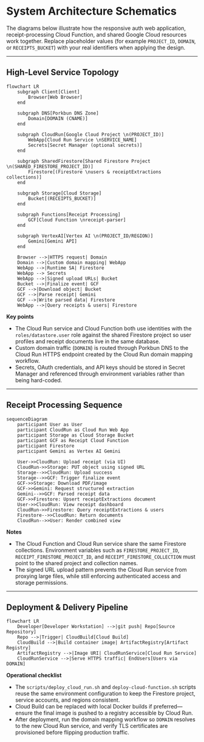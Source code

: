# System Architecture Schematics

The diagrams below illustrate how the responsive auth web application, receipt-processing Cloud Function, and shared Google Cloud resources work together. Replace placeholder values (for example `PROJECT_ID`, `DOMAIN`, or `RECEIPTS_BUCKET`) with your real identifiers when applying the design.

---

## High-Level Service Topology

```mermaid
flowchart LR
    subgraph Client[Client]
        Browser[Web Browser]
    end

    subgraph DNS[Porkbun DNS Zone]
        Domain[DOMAIN (CNAME)]
    end

    subgraph CloudRun[Google Cloud Project \n(PROJECT_ID)]
        WebApp[Cloud Run Service \nSERVICE_NAME]
        Secrets[Secret Manager (optional secrets)]
    end

    subgraph SharedFirestore[Shared Firestore Project \n(SHARED_FIRESTORE_PROJECT_ID)]
        Firestore[(Firestore \nusers & receiptExtractions collections)]
    end

    subgraph Storage[Cloud Storage]
        Bucket[(RECEIPTS_BUCKET)]
    end

    subgraph Functions[Receipt Processing]
        GCF[Cloud Function \nreceipt-parser]
    end

    subgraph VertexAI[Vertex AI \n(PROJECT_ID/REGION)]
        Gemini[Gemini API]
    end

    Browser -->|HTTPS request| Domain
    Domain -->|Custom domain mapping| WebApp
    WebApp -->|Runtime SA| Firestore
    WebApp --> Secrets
    WebApp -->|Signed upload URLs| Bucket
    Bucket -->|Finalize event| GCF
    GCF -->|Download object| Bucket
    GCF -->|Parse receipt| Gemini
    GCF -->|Write parsed data| Firestore
    WebApp -->|Query receipts & users| Firestore
```

**Key points**

- The Cloud Run service and Cloud Function both use identities with the `roles/datastore.user` role against the shared Firestore project so user profiles and receipt documents live in the same database.
- Custom domain traffic (`DOMAIN`) is routed through Porkbun DNS to the Cloud Run HTTPS endpoint created by the Cloud Run domain mapping workflow.
- Secrets, OAuth credentials, and API keys should be stored in Secret Manager and referenced through environment variables rather than being hard-coded.

---

## Receipt Processing Sequence

```mermaid
sequenceDiagram
    participant User as User
    participant CloudRun as Cloud Run Web App
    participant Storage as Cloud Storage Bucket
    participant GCF as Receipt Cloud Function
    participant Firestore
    participant Gemini as Vertex AI Gemini

    User->>CloudRun: Upload receipt (via UI)
    CloudRun->>Storage: PUT object using signed URL
    Storage-->>CloudRun: Upload success
    Storage-->>GCF: Trigger finalize event
    GCF->>Storage: Download PDF/image
    GCF->>Gemini: Request structured extraction
    Gemini-->>GCF: Parsed receipt data
    GCF->>Firestore: Upsert receiptExtractions document
    User->>CloudRun: View receipt dashboard
    CloudRun->>Firestore: Query receiptExtractions & users
    Firestore-->>CloudRun: Return documents
    CloudRun-->>User: Render combined view
```

**Notes**

- The Cloud Function and Cloud Run service share the same Firestore collections. Environment variables such as `FIRESTORE_PROJECT_ID`, `RECEIPT_FIRESTORE_PROJECT_ID`, and `RECEIPT_FIRESTORE_COLLECTION` must point to the shared project and collection names.
- The signed URL upload pattern prevents the Cloud Run service from proxying large files, while still enforcing authenticated access and storage permissions.

---

## Deployment & Delivery Pipeline

```mermaid
flowchart LR
    Developer[Developer Workstation] -->|git push| Repo[Source Repository]
    Repo -->|Trigger| CloudBuild[Cloud Build]
    CloudBuild -->|Build container image| ArtifactRegistry[Artifact Registry]
    ArtifactRegistry -->|Image URI| CloudRunService[Cloud Run Service]
    CloudRunService -->|Serve HTTPS traffic| EndUsers[Users via DOMAIN]
```

**Operational checklist**

- The `scripts/deploy_cloud_run.sh` and `deploy-cloud-function.sh` scripts reuse the same environment configuration to keep the Firestore project, service accounts, and regions consistent.
- Cloud Build can be replaced with local Docker builds if preferred—ensure the final image is pushed to a registry accessible by Cloud Run.
- After deployment, run the domain mapping workflow so `DOMAIN` resolves to the new Cloud Run service, and verify TLS certificates are provisioned before flipping production traffic.
